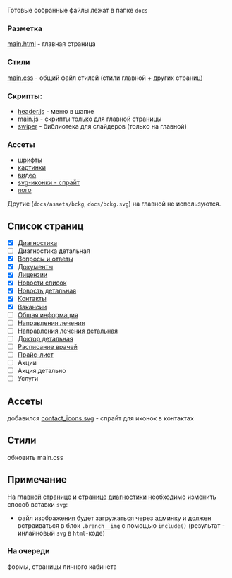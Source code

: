 Готовые собранные файлы лежат в папке `docs`
### Разметка
[main.html](docs/main.html)  - главная страница
### Стили
[main.css](docs/main.css) - общий файл стилей (стили главной + других страниц)
### Скрипты:

- [header.js](docs/js/header.js) - меню в шапке
- [main.js](docs/js/main.js) - скрипты только для главной страницы
- [swiper](docs/js/swiper-bundle.min.js) - библиотека для слайдеров (только на главной)
### Ассеты
- [шрифты](docs/assets/font)
- [картинки](docs/assets/img)
- [видео](docs/assets/video)
- [svg-иконки - спрайт](docs/icons.svg)
- [лого](docs/assets/logo.png)  
  
Другие (`docs/assets/bckg`, `docs/bckg.svg`) на главной не используются.

## Список страниц
- [x] [Диагностика](docs/diagnostics.html)
- [ ] Диагностика детальная
- [x] [Вопросы и ответы](docs/faq.html)
- [x] [Документы](docs/docs.html)
- [x] [Лицензии](docs/licences.html)
- [x] [Новости список](docs/news.html)
- [x] [Новость детальная](docs/news.detail.html)
- [x] [Контакты](docs/contacts.html)
- [x] [Вакансии](docs/vacancy.html)
- [ ] [Общая информация](docs/about.html)
- [ ] [Направления лечения](docs/treatment.html)
- [ ] [Направления лечения детальная](docs/treatment.detail.html)
- [ ] [Доктор детальная](docs/doctor.html)
- [ ] [Расписание врачей](docs/schedule.html)
- [ ] [Прайс-лист](docs/price-list.html)
- [ ] Акции
- [ ] Акция детально
- [ ] Услуги
## Ассеты
добавился [contact_icons.svg](docs/contact_icons.svg) - спрайт для иконок в контактах
## Стили
обновить main.css

## Примечание
На [главной странице](docs/main.html) и [странице диагностики](docs/diagnostics.html) необходимо изменить способ вставки `svg`:
- файл изображения будет загружаться через админку и должен встраиваться в блок `.branch__img` с помощью `include()` (результат - инлайновый `svg` в `html`-коде)
### На очереди
формы, страницы личного кабинета